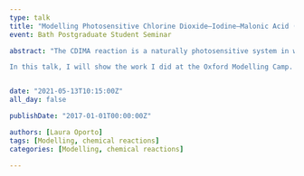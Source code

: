 ```yaml
---
type: talk
title: "Modelling Photosensitive Chlorine Dioxide–Iodine–Malonic Acid (CDIMA) Reactions"
event: Bath Postgraduate Student Seminar

abstract: "The CDIMA reaction is a naturally photosensitive system in which the reaction rates depend on the intensity and presence of white light. Striking spatial and temporal heterogeneous patterns are observed as the reaction progresses, and the photosensitivity allows a great deal of control in modulating these oscillations.

In this talk, I will show the work I did at the Oxford Modelling Camp. Here we started by analysing a simpler system of chemical reactions that show pattern formation. I will explain how we formulated a general process for analytical and numerical analysis of chemical reactions of this type and how we used the simple set of reactions to test the general method and study pattern growth. Finally, I will talk about how we can apply the general methods to the CDIMA reaction."


date: "2021-05-13T10:15:00Z"
all_day: false

publishDate: "2017-01-01T00:00:00Z"

authors: [Laura Oporto]
tags: [Modelling, chemical reactions]
categories: [Modelling, chemical reactions]

---
```


